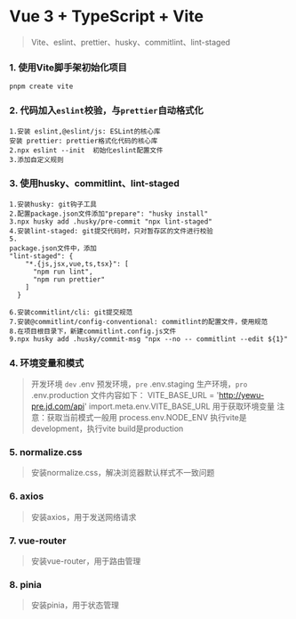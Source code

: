 # Vue 3 + TypeScript + Vite

> Vite、eslint、prettier、husky、commitlint、lint-staged

### 1. 使用Vite脚手架初始化项目

```
pnpm create vite
```

### 2. 代码加入`eslint`校验，与`prettier`自动格式化

```
1.安装 eslint,@eslint/js: ESLint的核心库
安装 prettier: prettier格式化代码的核心库
2.npx eslint --init  初始化eslint配置文件
3.添加自定义规则
```

### 3. 使用husky、commitlint、lint-staged

```
1.安装husky: git钩子工具
2.配置package.json文件添加"prepare": "husky install"
3.npx husky add .husky/pre-commit "npx lint-staged"
4.安装lint-staged: git提交代码时，只对暂存区的文件进行校验
5.
package.json文件中，添加
"lint-staged": {
    "*.{js,jsx,vue,ts,tsx}": [
      "npm run lint",
      "npm run prettier"
    ]
  }

6.安装commitlint/cli: git提交规范
7.安装@commitlint/config-conventional: commitlint的配置文件，使用规范
8.在项目根目录下，新建commitlint.config.js文件
9.npx husky add .husky/commit-msg "npx --no -- commitlint --edit ${1}"
```

### 4. 环境变量和模式

> 开发环境 `dev` .env
> 预发环境，`pre` .env.staging
> 生产环境，`pro` .env.production 文件内容如下：
> VITE_BASE_URL = 'http://yewu-pre.jd.com/api'
> import.meta.env.VITE_BASE_URL 用于获取环境变量
> 注意：获取当前模式一般用 process.env.NODE_ENV 执行vite是development，执行vite build是production

### 5. normalize.css

> 安装normalize.css，解决浏览器默认样式不一致问题

### 6. axios

> 安装axios，用于发送网络请求

### 7. vue-router

> 安装vue-router，用于路由管理

### 8. pinia

> 安装pinia，用于状态管理
